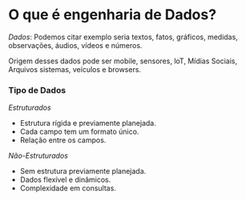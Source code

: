 # O que é engenharia de Dados?
  
*Dados*: Podemos citar exemplo seria textos, fatos, gráficos, medidas, observações, áudios, vídeos e números.  
  
Origem desses dados pode ser mobile, sensores, loT, Mídias Sociais, Arquivos sistemas, veículos e browsers.  
  
### Tipo de Dados  
  
*Estruturados*  
  
- Estrutura rígida e previamente planejada.
- Cada campo tem um formato único.
- Relação entre os campos.  
  
*Não-Estruturados*  

- Sem estrutura previamente planejada.
- Dados flexível e dinâmicos.
- Complexidade em consultas.